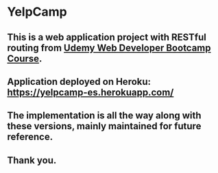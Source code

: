 # YelpCamp

## This is a web application project with RESTful routing from [Udemy Web Developer Bootcamp Course](https://www.udemy.com/course/the-web-developer-bootcamp/). 

## Application deployed on Heroku: https://yelpcamp-es.herokuapp.com/

## The implementation is all the way along with these versions, mainly maintained for future reference. 

## Thank you. 
